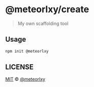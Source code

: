 # @meteorlxy/create

> My own scaffolding tool

## Usage

```sh
npm init @meteorlxy
```

## LICENSE

[MIT](https://github.com/meteorlxy/create/blob/main/LICENSE) &copy; [@meteorlxy](https://github.com/meteorlxy)
